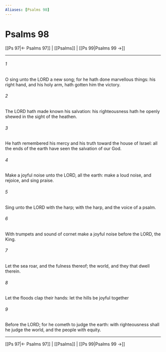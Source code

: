 ```yaml
---
Aliases: [Psalms 98]
---
```

# Psalms 98

[[Ps 97|← Psalms 97]] | [[Psalms]] | [[Ps 99|Psalms 99 →]]
***



###### 1 
O sing unto the LORD a new song; for he hath done marvellous things: his right hand, and his holy arm, hath gotten him the victory. 

###### 2 
The LORD hath made known his salvation: his righteousness hath he openly shewed in the sight of the heathen. 

###### 3 
He hath remembered his mercy and his truth toward the house of Israel: all the ends of the earth have seen the salvation of our God. 

###### 4 
Make a joyful noise unto the LORD, all the earth: make a loud noise, and rejoice, and sing praise. 

###### 5 
Sing unto the LORD with the harp; with the harp, and the voice of a psalm. 

###### 6 
With trumpets and sound of cornet make a joyful noise before the LORD, the King. 

###### 7 
Let the sea roar, and the fulness thereof; the world, and they that dwell therein. 

###### 8 
Let the floods clap their hands: let the hills be joyful together 

###### 9 
Before the LORD; for he cometh to judge the earth: with righteousness shall he judge the world, and the people with equity.

***
[[Ps 97|← Psalms 97]] | [[Psalms]] | [[Ps 99|Psalms 99 →]]
